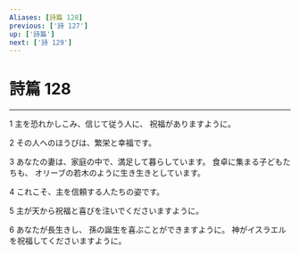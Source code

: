 ```yaml
---
Aliases: [詩篇 128]
previous: ['詩 127']
up: ['詩篇']
next: ['詩 129']
---
```

# 詩篇 128

***




1 
主を恐れかしこみ、信じて従う人に、 祝福がありますように。 



2 
その人へのほうびは、繁栄と幸福です。 



3 
あなたの妻は、家庭の中で、満足して暮らしています。 食卓に集まる子どもたちも、 オリーブの若木のように生き生きとしています。 



4 
これこそ、主を信頼する人たちの姿です。 



5 
主が天から祝福と喜びを注いでくださいますように。 



6 
あなたが長生きし、 孫の誕生を喜ぶことができますように。 神がイスラエルを祝福してくださいますように。
